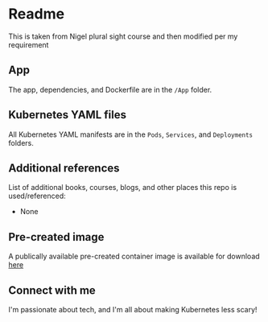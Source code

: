 # Readme

This is taken from Nigel plural sight course and then modified per my requirement

## App

The app, dependencies, and Dockerfile are in the `/App` folder.

## Kubernetes YAML files

All Kubernetes YAML manifests are in the `Pods`, `Services`, and `Deployments` folders.

## Additional references

List of additional books, courses, blogs, and other places this repo is used/referenced:

- None

## Pre-created image

A publically available pre-created container image is available for download [here](https://hub.docker.com/repository/docker/nigelpoulton/getting-started-k8s)

## Connect with me

I'm passionate about tech, and I'm all about making Kubernetes less scary!

